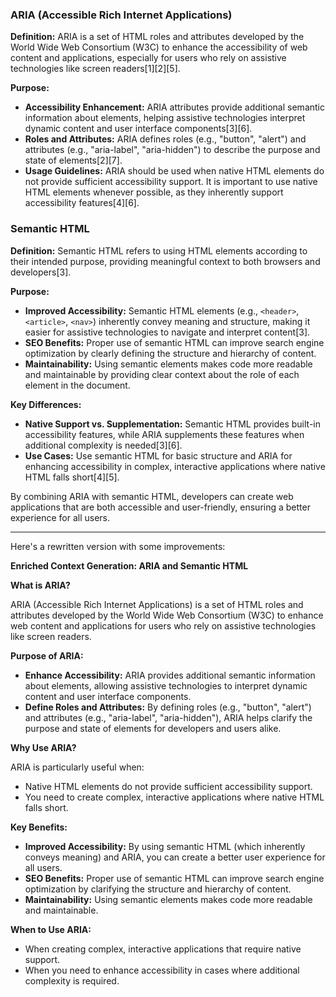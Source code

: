 ### ARIA (Accessible Rich Internet Applications)

**Definition:** ARIA is a set of HTML roles and attributes developed by the World Wide Web Consortium (W3C) to enhance the accessibility of web content and applications, especially for users who rely on assistive technologies like screen readers[1][2][5].

**Purpose:**
- **Accessibility Enhancement:** ARIA attributes provide additional semantic information about elements, helping assistive technologies interpret dynamic content and user interface components[3][6].
- **Roles and Attributes:** ARIA defines roles (e.g., "button", "alert") and attributes (e.g., "aria-label", "aria-hidden") to describe the purpose and state of elements[2][7].
- **Usage Guidelines:** ARIA should be used when native HTML elements do not provide sufficient accessibility support. It is important to use native HTML elements whenever possible, as they inherently support accessibility features[4][6].

### Semantic HTML

**Definition:** Semantic HTML refers to using HTML elements according to their intended purpose, providing meaningful context to both browsers and developers[3].

**Purpose:**
- **Improved Accessibility:** Semantic HTML elements (e.g., `<header>`, `<article>`, `<nav>`) inherently convey meaning and structure, making it easier for assistive technologies to navigate and interpret content[3].
- **SEO Benefits:** Proper use of semantic HTML can improve search engine optimization by clearly defining the structure and hierarchy of content.
- **Maintainability:** Using semantic elements makes code more readable and maintainable by providing clear context about the role of each element in the document.

**Key Differences:**
- **Native Support vs. Supplementation:** Semantic HTML provides built-in accessibility features, while ARIA supplements these features when additional complexity is needed[3][6].
- **Use Cases:** Use semantic HTML for basic structure and ARIA for enhancing accessibility in complex, interactive applications where native HTML falls short[4][5]. 

By combining ARIA with semantic HTML, developers can create web applications that are both accessible and user-friendly, ensuring a better experience for all users.

----
Here's a rewritten version with some improvements:

**Enriched Context Generation: ARIA and Semantic HTML**

**What is ARIA?**

ARIA (Accessible Rich Internet Applications) is a set of HTML roles and attributes developed by the World Wide Web Consortium (W3C) to enhance web content and applications for users who rely on assistive technologies like screen readers.

**Purpose of ARIA:**

- **Enhance Accessibility:** ARIA provides additional semantic information about elements, allowing assistive technologies to interpret dynamic content and user interface components.
- **Define Roles and Attributes:** By defining roles (e.g., "button", "alert") and attributes (e.g., "aria-label", "aria-hidden"), ARIA helps clarify the purpose and state of elements for developers and users alike.

**Why Use ARIA?**

ARIA is particularly useful when:

* Native HTML elements do not provide sufficient accessibility support.
* You need to create complex, interactive applications where native HTML falls short.

**Key Benefits:**

- **Improved Accessibility:** By using semantic HTML (which inherently conveys meaning) and ARIA, you can create a better user experience for all users.
- **SEO Benefits:** Proper use of semantic HTML can improve search engine optimization by clarifying the structure and hierarchy of content.
- **Maintainability:** Using semantic elements makes code more readable and maintainable.

**When to Use ARIA:**

* When creating complex, interactive applications that require native support.
* When you need to enhance accessibility in cases where additional complexity is required.

